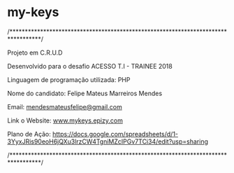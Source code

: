 # my-keys

/**********************************************************************************/
  
  Projeto em C.R.U.D 
  
  Desenvolvido para o desafio ACESSO T.I - TRAINEE 2018
 
  Linguagem de programação utilizada: PHP
	
  Nome do candidato: Felipe Mateus Marreiros Mendes
	
  Email: mendesmateusfelipe@gmail.com
  
  Link o Website: www.mykeys.epizy.com
  
  Plano de Ação: https://docs.google.com/spreadsheets/d/1-3YyxJRis90eoH6jQXu3lrzCW4TgniMZcIPGv7TCi34/edit?usp=sharing
	
  
/**********************************************************************************/
